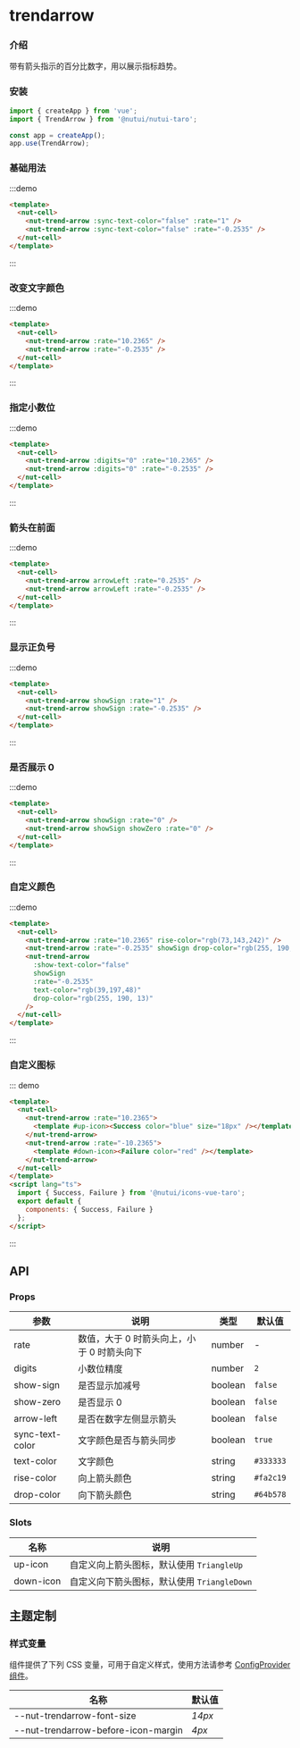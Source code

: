 # trendarrow

### 介绍

带有箭头指示的百分比数字，用以展示指标趋势。

### 安装

```javascript
import { createApp } from 'vue';
import { TrendArrow } from '@nutui/nutui-taro';

const app = createApp();
app.use(TrendArrow);
```

### 基础用法

:::demo

```html
<template>
  <nut-cell>
    <nut-trend-arrow :sync-text-color="false" :rate="1" />
    <nut-trend-arrow :sync-text-color="false" :rate="-0.2535" />
  </nut-cell>
</template>
```

:::

### 改变文字颜色

:::demo

```html
<template>
  <nut-cell>
    <nut-trend-arrow :rate="10.2365" />
    <nut-trend-arrow :rate="-0.2535" />
  </nut-cell>
</template>
```

:::

### 指定小数位

:::demo

```html
<template>
  <nut-cell>
    <nut-trend-arrow :digits="0" :rate="10.2365" />
    <nut-trend-arrow :digits="0" :rate="-0.2535" />
  </nut-cell>
</template>
```

:::

### 箭头在前面

:::demo

```html
<template>
  <nut-cell>
    <nut-trend-arrow arrowLeft :rate="0.2535" />
    <nut-trend-arrow arrowLeft :rate="-0.2535" />
  </nut-cell>
</template>
```

:::

### 显示正负号

:::demo

```html
<template>
  <nut-cell>
    <nut-trend-arrow showSign :rate="1" />
    <nut-trend-arrow showSign :rate="-0.2535" />
  </nut-cell>
</template>
```

:::

### 是否展示 0

:::demo

```html
<template>
  <nut-cell>
    <nut-trend-arrow showSign :rate="0" />
    <nut-trend-arrow showSign showZero :rate="0" />
  </nut-cell>
</template>
```

:::

### 自定义颜色

:::demo

```html
<template>
  <nut-cell>
    <nut-trend-arrow :rate="10.2365" rise-color="rgb(73,143,242)" />
    <nut-trend-arrow :rate="-0.2535" showSign drop-color="rgb(255, 190, 13)" />
    <nut-trend-arrow
      :show-text-color="false"
      showSign
      :rate="-0.2535"
      text-color="rgb(39,197,48)"
      drop-color="rgb(255, 190, 13)"
    />
  </nut-cell>
</template>
```

:::

### 自定义图标

::: demo

```html
<template>
  <nut-cell>
    <nut-trend-arrow :rate="10.2365">
      <template #up-icon><Success color="blue" size="18px" /></template>
    </nut-trend-arrow>
    <nut-trend-arrow :rate="-10.2365">
      <template #down-icon><Failure color="red" /></template>
    </nut-trend-arrow>
  </nut-cell>
</template>
<script lang="ts">
  import { Success, Failure } from '@nutui/icons-vue-taro';
  export default {
    components: { Success, Failure }
  };
</script>
```

:::

## API

### Props

| 参数            | 说明                                       | 类型    | 默认值    |
| --------------- | ------------------------------------------ | ------- | --------- |
| rate            | 数值，大于 0 时箭头向上，小于 0 时箭头向下 | number  | -         |
| digits          | 小数位精度                                 | number  | `2`       |
| show-sign       | 是否显示加减号                             | boolean | `false`   |
| show-zero       | 是否显示 0                                 | boolean | `false`   |
| arrow-left      | 是否在数字左侧显示箭头                     | boolean | `false`   |
| sync-text-color | 文字颜色是否与箭头同步                     | boolean | `true`    |
| text-color      | 文字颜色                                   | string  | `#333333` |
| rise-color      | 向上箭头颜色                               | string  | `#fa2c19` |
| drop-color      | 向下箭头颜色                               | string  | `#64b578` |

### Slots

| 名称      | 说明                                        |
| --------- | ------------------------------------------- |
| up-icon   | 自定义向上箭头图标，默认使用 `TriangleUp`   |
| down-icon | 自定义向下箭头图标，默认使用 `TriangleDown` |

## 主题定制

### 样式变量

组件提供了下列 CSS 变量，可用于自定义样式，使用方法请参考 [ConfigProvider 组件](#/zh-CN/component/configprovider)。

| 名称                                | 默认值 |
| ----------------------------------- | ------ |
| --nut-trendarrow-font-size          | _14px_ |
| --nut-trendarrow-before-icon-margin | _4px_  |

